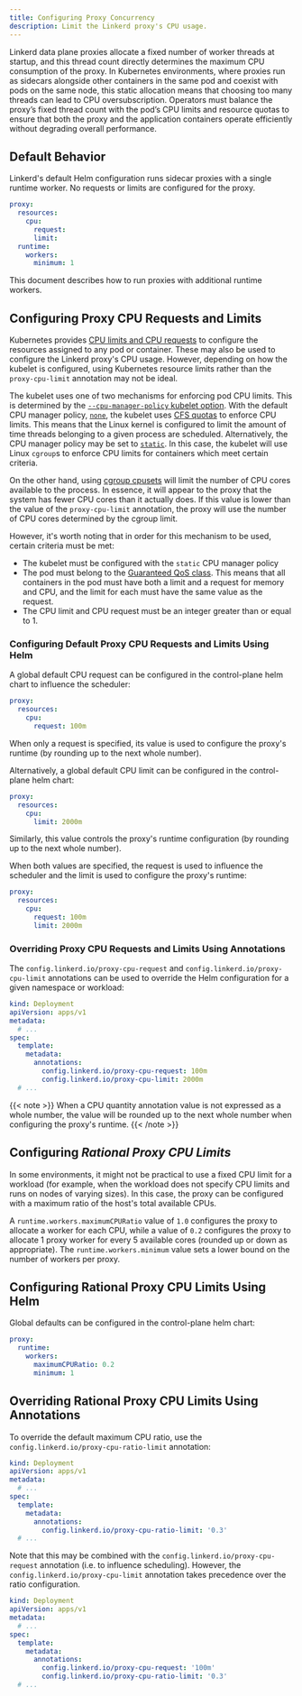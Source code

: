 ```yaml
---
title: Configuring Proxy Concurrency
description: Limit the Linkerd proxy's CPU usage.
---
```


Linkerd data plane proxies allocate a fixed number of worker threads at startup,
and this thread count directly determines the maximum CPU consumption of the
proxy. In Kubernetes environments, where proxies run as sidecars alongside other
containers in the same pod and coexist with pods on the same node, this static
allocation means that choosing too many threads can lead to CPU
oversubscription. Operators must balance the proxy’s fixed thread count with the
pod’s CPU limits and resource quotas to ensure that both the proxy and the
application containers operate efficiently without degrading overall
performance.

## Default Behavior

Linkerd's default Helm configuration runs sidecar proxies with a single runtime
worker. No requests or limits are configured for the proxy.

```yaml
proxy:
  resources:
    cpu:
      request:
      limit:
  runtime:
    workers:
      minimum: 1
```

This document describes how to run proxies with additional runtime workers.

## Configuring Proxy CPU Requests and Limits

Kubernetes provides
[CPU limits and CPU requests](https://kubernetes.io/docs/tasks/configure-pod-container/assign-cpu-resource/#specify-a-cpu-request-and-a-cpu-limit)
to configure the resources assigned to any pod or container. These may also be
used to configure the Linkerd proxy's CPU usage. However, depending on how the
kubelet is configured, using Kubernetes resource limits rather than the
`proxy-cpu-limit` annotation may not be ideal.

The kubelet uses one of two mechanisms for enforcing pod CPU limits. This is
determined by the
[`--cpu-manager-policy` kubelet option](https://kubernetes.io/docs/tasks/administer-cluster/cpu-management-policies/#configuration).
With the default CPU manager policy,
[`none`](https://kubernetes.io/docs/tasks/administer-cluster/cpu-management-policies/#none-policy),
the kubelet uses
[CFS quotas](https://en.wikipedia.org/wiki/Completely_Fair_Scheduler) to enforce
CPU limits. This means that the Linux kernel is configured to limit the amount
of time threads belonging to a given process are scheduled. Alternatively, the
CPU manager policy may be set to
[`static`](https://kubernetes.io/docs/tasks/administer-cluster/cpu-management-policies/#static-policy).
In this case, the kubelet will use Linux `cgroup`s to enforce CPU limits for
containers which meet certain criteria.

On the other hand, using
[cgroup cpusets](https://www.kernel.org/doc/Documentation/cgroup-v1/cpusets.txt)
will limit the number of CPU cores available to the process. In essence, it will
appear to the proxy that the system has fewer CPU cores than it actually does.
If this value is lower than the value of the `proxy-cpu-limit` annotation, the
proxy will use the number of CPU cores determined by the cgroup limit.

However, it's worth noting that in order for this mechanism to be used, certain
criteria must be met:

- The kubelet must be configured with the `static` CPU manager policy
- The pod must belong to the
  [Guaranteed QoS class](https://kubernetes.io/docs/tasks/configure-pod-container/quality-service-pod/#create-a-pod-that-gets-assigned-a-qos-class-of-guaranteed).
  This means that all containers in the pod must have both a limit and a request
  for memory and CPU, and the limit for each must have the same value as the
  request.
- The CPU limit and CPU request must be an integer greater than or equal to 1.

### Configuring Default Proxy CPU Requests and Limits Using Helm

A global default CPU request can be configured in the control-plane helm chart
to influence the scheduler:

```yaml
proxy:
  resources:
    cpu:
      request: 100m
```

When only a request is specified, its value is used to configure the proxy's
runtime (by rounding up to the next whole number).

Alternatively, a global default CPU limit can be configured in the
control-plane helm chart:

```yaml
proxy:
  resources:
    cpu:
      limit: 2000m
```

Similarly, this value controls the proxy's runtime configuration (by rounding up
to the next whole number).

When both values are specified, the request is used to influence the scheduler
and the limit is used to configure the proxy's runtime:

```yaml
proxy:
  resources:
    cpu:
      request: 100m
      limit: 2000m
```

### Overriding Proxy CPU Requests and Limits Using Annotations

The `config.linkerd.io/proxy-cpu-request` and
`config.linkerd.io/proxy-cpu-limit` annotations can be used to override the Helm
configuration for a given namespace or workload:

```yaml
kind: Deployment
apiVersion: apps/v1
metadata:
  # ...
spec:
  template:
    metadata:
      annotations:
        config.linkerd.io/proxy-cpu-request: 100m
        config.linkerd.io/proxy-cpu-limit: 2000m
  # ...
```

{{< note >}} When a CPU quantity annotation value is not expressed as a whole
number, the value will be rounded up to the next whole number when configuring
the proxy's runtime. {{< /note >}}

## Configuring _Rational Proxy CPU Limits_

In some environments, it might not be practical to use a fixed CPU limit for a
workload (for example, when the workload does not specify CPU limits and runs on
nodes of varying sizes). In this case, the proxy can be configured with a
maximum ratio of the host's total available CPUs.

A `runtime.workers.maximumCPURatio` value of `1.0` configures the proxy to
allocate a worker for each CPU, while a value of `0.2` configures the proxy to
allocate 1 proxy worker for every 5 available cores (rounded up or down as
appropriate). The `runtime.workers.minimum` value sets a lower bound on the
number of workers per proxy.

## Configuring Rational Proxy CPU Limits Using Helm

Global defaults can be configured in the control-plane helm chart:

```yaml
proxy:
  runtime:
    workers:
      maximumCPURatio: 0.2
      minimum: 1
```

## Overriding Rational Proxy CPU Limits Using Annotations

To override the default maximum CPU ratio, use the
`config.linkerd.io/proxy-cpu-ratio-limit` annotation:

```yaml
kind: Deployment
apiVersion: apps/v1
metadata:
  # ...
spec:
  template:
    metadata:
      annotations:
        config.linkerd.io/proxy-cpu-ratio-limit: '0.3'
  # ...
```

Note that this may be combined with the `config.linkerd.io/proxy-cpu-request`
annotation (i.e. to influence scheduling). However, the
`config.linkerd.io/proxy-cpu-limit` annotation takes precedence over the ratio
configuration.

```yaml
kind: Deployment
apiVersion: apps/v1
metadata:
  # ...
spec:
  template:
    metadata:
      annotations:
        config.linkerd.io/proxy-cpu-request: '100m'
        config.linkerd.io/proxy-cpu-ratio-limit: '0.3'
  # ...
```
